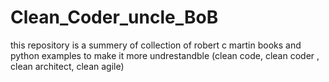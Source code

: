 # Clean_Coder_uncle_BoB
this repository is a summery of collection of robert c martin books and python examples to make it more undrestandble  (clean code, clean coder , clean architect, clean agile)
